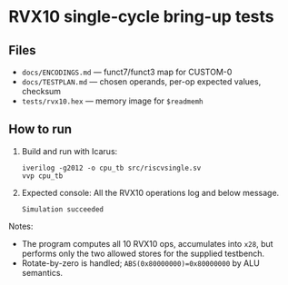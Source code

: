 # RVX10 single-cycle bring-up tests

## Files
- `docs/ENCODINGS.md` — funct7/funct3 map for CUSTOM-0
- `docs/TESTPLAN.md` — chosen operands, per-op expected values, checksum
- `tests/rvx10.hex` — memory image for `$readmemh`

## How to run
1. Build and run with Icarus:
   ```
   iverilog -g2012 -o cpu_tb src/riscvsingle.sv
   vvp cpu_tb
   ```
2. Expected console:
   All the RVX10 operations log and below message.
   ```
   Simulation succeeded
   ```

Notes:
- The program computes all 10 RVX10 ops, accumulates into `x28`, but performs only the two allowed stores for the supplied testbench.
- Rotate-by-zero is handled; `ABS(0x80000000)=0x80000000` by ALU semantics.